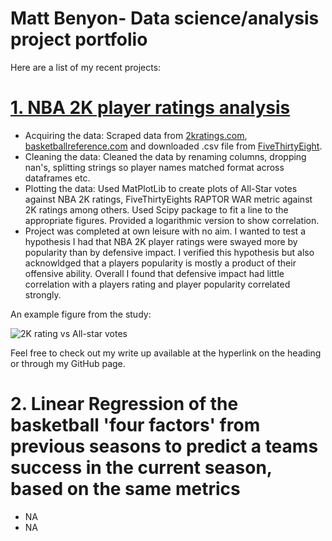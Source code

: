 # Matt Benyon- Data science/analysis project portfolio

Here are a list of my recent projects:
# [1. NBA 2K player ratings analysis](https://github.com/MattBenyon/DataAnalysisPortfolio/tree/main/2Kratings)
- Acquiring the data: Scraped data from [2kratings.com](https://www.2kratings.com/), [basketballreference.com](https://www.basketball-reference.com/allstar/NBA_2021_voting.html)            and downloaded .csv file from [FiveThirtyEight](https://projects.fivethirtyeight.com/nba-player-ratings/). 
- Cleaning the data: Cleaned the data by renaming columns, dropping nan's, splitting strings so player names matched format across dataframes etc.
- Plotting the data: Used MatPlotLib to create plots of All-Star votes against NBA 2K ratings, FiveThirtyEights RAPTOR WAR metric against 2K ratings among others. Used Scipy package to fit a line to the appropriate figures. Provided a logarithmic version to show correlation.
- Project was completed at own leisure with no aim. I wanted to test a hypothesis I had that NBA 2K player ratings were swayed more by popularity than by defensive impact. I verified this hypothesis but also acknowldged that a players popularity is mostly a product of their offensive ability. Overall I found that defensive impact had little correlation with a players rating and player popularity correlated strongly.

An example figure from the study:

![2K rating vs All-star votes](https://raw.githubusercontent.com/MattBenyon/Matt-Benyon-Data-Analysis-Portfolio/main/2Kratings/2kvsvotes.png "NBA all-star votes plotted on a log scale against NBA 2K rating")

Feel free to check out my write up available at the hyperlink on the heading or through my GitHub page.


# 2. Linear Regression of the basketball 'four factors' from previous seasons to predict a teams success in the current season, based on the same metrics
- NA
- NA







